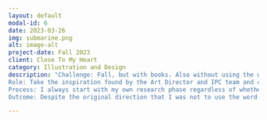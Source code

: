 ```yaml
---
layout: default
modal-id: 6
date: 2023-03-26
img: submarine.png
alt: image-alt
project-date: Fall 2023
client: Close To My Heart
category: Illustration and Design
description: "Challenge: Fall, but with books. Also without using the word Fall, sweater, cozy, or anything else that wouldn’t make sense in the International market.
Role: Take the inspiration found by the Art Director and IPC team and create a suite of six 12”x12” patterned papers, a sticker sheet, several stamp sets, digital art, and a coordinating accessory. 
Process: I always start with my own research phase regardless of whether or not I was given inspiration by my team. It takes a moment for me to get comfortable with a new project and wrap my head around what is wanted. Next, it is time to start drawing. I like to draw as many icons as I can think of that may be needed. For this project I drew the shapes in Adobe Illustrator, brought them into Adobe Photoshop where I added shading and texture. I also create a collection of words, titles, and typography to be used further down the line. Then it is time to start the pattern process. I like to take all the elements I have created so far and come up with 20-30 patterns from which to choose. After designing an abundance of artwork it is time to start paring down the collection. Sometimes my favorite options don’t make the cut, such as this tossed mushroom page. After a few more tweaks, color changes, and alterations the final artwork heads up the line for final approval. This whole process is then repeated for coordinating stamps, and other collateral.  
Outcome: Despite the original direction that I was not to use the word “cozy” this kit was in fact called “Cozy Up”—a decision made by those above me. The name perfectly describes the concepts embodied in this kit. So, grab a warm drink, a book, and get cozy."

---
```

